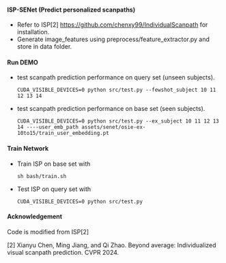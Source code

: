 #### ISP-SENet (Predict personalized scanpaths)
 - Refer to ISP[2] https://github.com/chenxy99/IndividualScanpath for installation.
 - Generate image_features using preprocess/feature_extractor.py and store in data folder.

#### Run DEMO
 - test scanpath prediction performance on query set (unseen subjects).
    ```
    CUDA_VISIBLE_DEVICES=0 python src/test.py --fewshot_subject 10 11 12 13 14
    ```
 - test scanpath prediction performance on base set (seen subjects).
    ```
    CUDA_VISIBLE_DEVICES=0 python src/test.py --ex_subject 10 11 12 13 14 ----user_emb_path assets/senet/osie-ex-10to15/train_user_embedding.pt
    ```

#### Train Network
 - Train ISP on base set with
    ```
    sh bash/train.sh
    ```
  - Test ISP on query set with
    ```
    CUDA_VISIBLE_DEVICES=0 python src/test.py
    ```

#### Acknowledgement
Code is modified from ISP[2]

[2] Xianyu Chen, Ming Jiang, and Qi Zhao. Beyond average: Individualized visual scanpath prediction. CVPR 2024.

